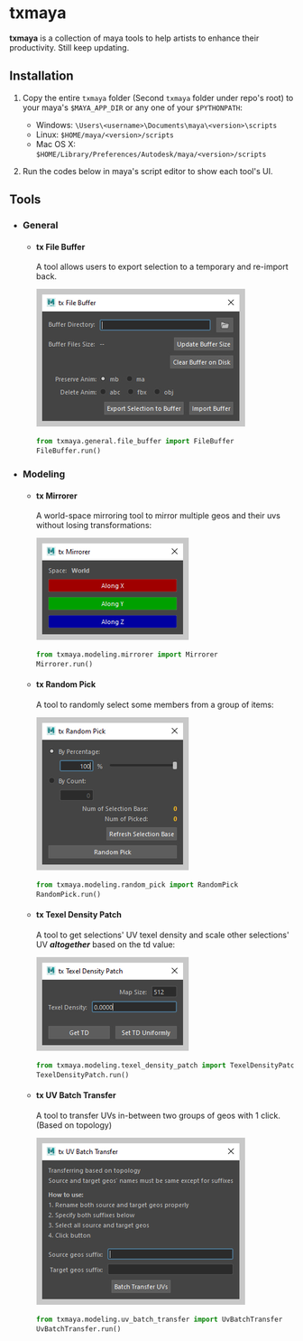 # txmaya


__txmaya__ is a collection of maya tools to help artists to enhance their productivity. Still keep updating.


## Installation

1. Copy the entire `txmaya` folder (Second `txmaya` folder under repo's root) to your maya's `$MAYA_APP_DIR` or any one of your `$PYTHONPATH`:

    - Windows: `\Users\<username>\Documents\maya\<version>\scripts`
    - Linux:    `$HOME/maya/<version>/scripts`
    - Mac OS X: `$HOME/Library/Preferences/Autodesk/maya/<version>/scripts`

2. Run the codes below in maya's script editor to show each tool's UI.

## Tools

- ### General
    
    -  #### tx File Buffer
        
        A tool allows users to export selection to a temporary and re-import back.
        
        ![img](./docs/images/txFileBuffer_ui.jpg)
                
        ```python
        from txmaya.general.file_buffer import FileBuffer
        FileBuffer.run()
        ```
    
- ### Modeling
    
    - #### tx Mirrorer
    
        A world-space mirroring tool to mirror multiple geos and their uvs without losing transformations:
    
        ![img](./docs/images/txMirrorer_ui.jpg)
        
        ```python
        from txmaya.modeling.mirrorer import Mirrorer
        Mirrorer.run()
        ```
           
    - #### tx Random Pick
        
        A tool to randomly select some members from a group of items:
    
        ![img](./docs/images/txRandomPick_ui.jpg)
    
        ```python
        from txmaya.modeling.random_pick import RandomPick
        RandomPick.run()
        ```

    - #### tx Texel Density Patch
    
        A tool to get selections' UV texel density and scale other selections' UV __*altogether*__ based on the td value:
    
        ![img](./docs/images/txTexelDensityPatch_ui.jpg)
    
        ```python
        from txmaya.modeling.texel_density_patch import TexelDensityPatch
        TexelDensityPatch.run()
        ```
    
    - #### tx UV Batch Transfer
        
        A tool to transfer UVs in-between two groups of geos with 1 click. (Based on topology)
        
        ![img](./docs/images/txUvBatchTransfer_ui.jpg)
        
        ```python
        from txmaya.modeling.uv_batch_transfer import UvBatchTransfer
        UvBatchTransfer.run()
        ```
    



